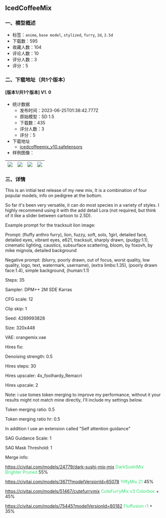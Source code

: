 ## IcedCoffeeMix
### 一、模型概述

- 标签：`anime`, `base model`, `stylized`, `furry`, `2d`, `2.5d`
- 下载数：595
- 收藏人数：104
- 评论人数：10
- 评分人数：3
- 评分：5

### 二、下载地址（共1个版本）

#### [版本1/共1个版本] V1. 0

- 统计数据
  - 发布时间：2023-06-25T01:38:42.777Z
  - 原始模型：SD 1.5
  - 下载数：435
  - 评分人数：3
  - 评分：5
- 下载地址
  - [icedcoffeemix_v10.safetensors](https://civitai.com/api/download/models/89290)
- 样例图像：

| <img src="https://image.civitai.com/xG1nkqKTMzGDvpLrqFT7WA/926e7ce4-b0d1-4592-8f34-dfd9ea2ac4af/width=450/1032908.jpeg" /> | <img src="https://image.civitai.com/xG1nkqKTMzGDvpLrqFT7WA/87b39324-0082-4ec6-a0db-f1b0fd033356/width=450/1032895.jpeg" /> | <img src="https://image.civitai.com/xG1nkqKTMzGDvpLrqFT7WA/47df8e8e-8bff-4393-8c8d-a6477c9d5e8c/width=450/1032893.jpeg" /> | <img src="https://image.civitai.com/xG1nkqKTMzGDvpLrqFT7WA/9c8661d4-1cd3-4cab-9189-b5f1486e8e61/width=450/1032896.jpeg" /> |
| ---- | ---- | ---- | ---- |


### 三、详情
<p>This is an initial test release of my new mix, It is a combination of four popular models, info on pedigree at the bottom.</p><p></p><p>So far it's been very versatile, it can do most species in a variety of styles. I highly recommend using it with the add detail Lora (not required, but think of it like a slider between cartoon to 2.5D).</p><p></p><p>Example prompt for the tracksuit lion image:</p><p></p><p>Prompt: (fluffy anthro furry), lion, fuzzy, soft, solo, 1girl, detailed face, detailed eyes, vibrant eyes, e621, tracksuit, sharply drawn, (pudgy:1.1), cinematic lighting, caustics, subsurface scattering, bloom, by foxovh, by mike mignola, detailed background</p><p></p><p>Negative prompt: (blurry, poorly drawn, out of focus, worst quality, low quality, logo, text, watermark, username), (extra limbs:1.35), (poorly drawn face:1.4), simple background, (human:1.1)</p><p></p><p>Steps: 35</p><p>Sampler: DPM++ 2M SDE Karras</p><p>CFG scale: 12</p><p>Clip skip: 1</p><p>Seed: 4269993828</p><p>Size: 320x448</p><p>VAE: orangemix.vae</p><p></p><p>Hires fix:</p><p>Denoising strength: 0.5</p><p>Hires steps: 30</p><p>Hires upscaler: 4x_foolhardy_Remacri</p><p>Hires upscale: 2</p><p></p><p>Note: i use tomes token merging to improve my performance, without it your results might not match mine directly, I'll include my settings below.</p><p>Token merging ratio: 0.5</p><p>Token merging ratio hr: 0.5</p><p></p><p>In addition I use an extension called "Self attention guidance"</p><p>SAG Guidance Scale: 1</p><p>SAG Mask Threshold: 1</p><p></p><p>Merge info:</p><p><a target="_blank" rel="ugc" href="https://civitai.com/models/24779/dark-sushi-mix-mix">https://civitai.com/models/24779/dark-sushi-mix-mix</a> <span style="color:rgb(48, 224, 113)">DarkSushiMix Brighter Pruned </span>55%</p><p><a target="_blank" rel="ugc" href="https://civitai.com/models/3671?modelVersionId=65078">https://civitai.com/models/3671?modelVersionId=65078</a> <span style="color:rgb(48, 224, 113)">YiffyMix 21</span> 45%</p><p><a target="_blank" rel="ugc" href="https://civitai.com/models/51467/cutefurrymix">https://civitai.com/models/51467/cutefurrymix</a> <span style="color:rgb(48, 224, 113)">CuteFurryMix v3 Colorbox </span>+ 45%</p><p><a target="_blank" rel="ugc" href="https://civitai.com/models/75445?modelVersionId=80182">https://civitai.com/models/75445?modelVersionId=80182</a> <span style="color:rgb(48, 224, 113)">Fluffusion r1</span> + 35%</p>